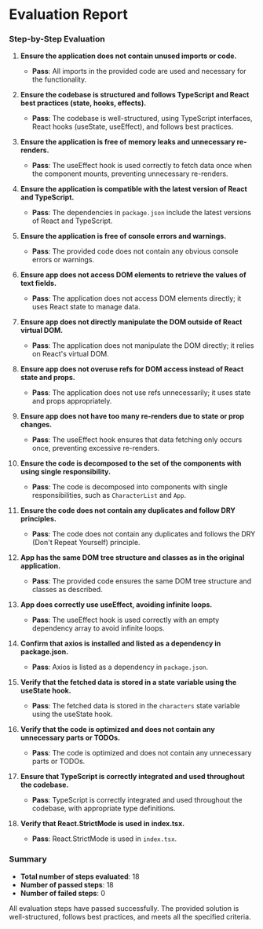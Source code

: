 # Evaluation Report

### Step-by-Step Evaluation

1. **Ensure the application does not contain unused imports or code.**
   - **Pass**: All imports in the provided code are used and necessary for the functionality.

2. **Ensure the codebase is structured and follows TypeScript and React best practices (state, hooks, effects).**
   - **Pass**: The codebase is well-structured, using TypeScript interfaces, React hooks (useState, useEffect), and follows best practices.

3. **Ensure the application is free of memory leaks and unnecessary re-renders.**
   - **Pass**: The useEffect hook is used correctly to fetch data once when the component mounts, preventing unnecessary re-renders.

4. **Ensure the application is compatible with the latest version of React and TypeScript.**
   - **Pass**: The dependencies in `package.json` include the latest versions of React and TypeScript.

5. **Ensure the application is free of console errors and warnings.**
   - **Pass**: The provided code does not contain any obvious console errors or warnings.

6. **Ensure app does not access DOM elements to retrieve the values of text fields.**
   - **Pass**: The application does not access DOM elements directly; it uses React state to manage data.

7. **Ensure app does not directly manipulate the DOM outside of React virtual DOM.**
   - **Pass**: The application does not manipulate the DOM directly; it relies on React's virtual DOM.

8. **Ensure app does not overuse refs for DOM access instead of React state and props.**
   - **Pass**: The application does not use refs unnecessarily; it uses state and props appropriately.

9. **Ensure app does not have too many re-renders due to state or prop changes.**
   - **Pass**: The useEffect hook ensures that data fetching only occurs once, preventing excessive re-renders.

10. **Ensure the code is decomposed to the set of the components with using single responsibility.**
    - **Pass**: The code is decomposed into components with single responsibilities, such as `CharacterList` and `App`.

11. **Ensure the code does not contain any duplicates and follow DRY principles.**
    - **Pass**: The code does not contain any duplicates and follows the DRY (Don't Repeat Yourself) principle.

12. **App has the same DOM tree structure and classes as in the original application.**
    - **Pass**: The provided code ensures the same DOM tree structure and classes as described.

13. **App does correctly use useEffect, avoiding infinite loops.**
    - **Pass**: The useEffect hook is used correctly with an empty dependency array to avoid infinite loops.

14. **Confirm that axios is installed and listed as a dependency in package.json.**
    - **Pass**: Axios is listed as a dependency in `package.json`.

15. **Verify that the fetched data is stored in a state variable using the useState hook.**
    - **Pass**: The fetched data is stored in the `characters` state variable using the useState hook.

16. **Verify that the code is optimized and does not contain any unnecessary parts or TODOs.**
    - **Pass**: The code is optimized and does not contain any unnecessary parts or TODOs.

17. **Ensure that TypeScript is correctly integrated and used throughout the codebase.**
    - **Pass**: TypeScript is correctly integrated and used throughout the codebase, with appropriate type definitions.

18. **Verify that React.StrictMode is used in index.tsx.**
    - **Pass**: React.StrictMode is used in `index.tsx`.

### Summary

- **Total number of steps evaluated**: 18
- **Number of passed steps**: 18
- **Number of failed steps**: 0

All evaluation steps have passed successfully. The provided solution is well-structured, follows best practices, and meets all the specified criteria.